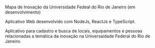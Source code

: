 Mapa de Inovação da Universidade Fedeal do Rio de Janeiro (em desenvolvimento)

Aplicativo Web desenvolvido com NodeJs, ReactJs e TypeScript.

Aplicativo para cadastro e busca de locais, equipamentos e pessoas relacionadas a temática da inovação na Universaidade Federal do Rio de Janeiro.


